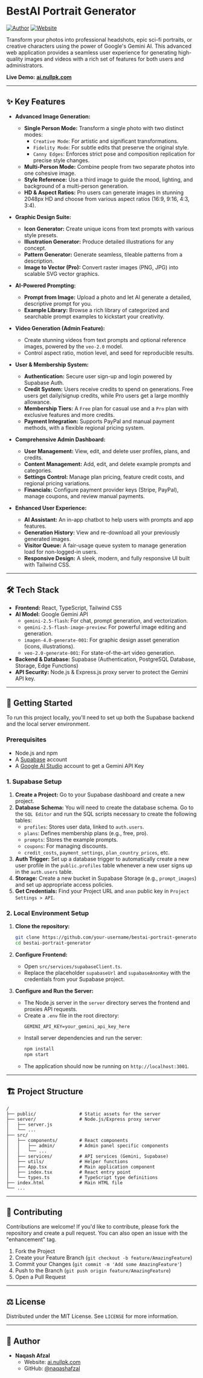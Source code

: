 

# BestAI Portrait Generator

[![Author](https://img.shields.io/badge/Author-Naqash%20Afzal-blue.svg)](https://github.com/naqashafzal)
[![Website](https://img.shields.io/badge/Website-ai.nullpk.com-brightgreen.svg)](https://ai.nullpk.com)

Transform your photos into professional headshots, epic sci-fi portraits, or creative characters using the power of Google's Gemini AI. This advanced web application provides a seamless user experience for generating high-quality images and videos with a rich set of features for both users and administrators.

**Live Demo:** [**ai.nullpk.com**](https://ai.nullpk.com)

 <!-- Replace with an actual screenshot -->

---

## ✨ Key Features

- **Advanced Image Generation:**
  - **Single Person Mode:** Transform a single photo with two distinct modes:
    - `Creative Mode`: For artistic and significant transformations.
    - `Fidelity Mode`: For subtle edits that preserve the original style.
    - `Canny Edges`: Enforces strict pose and composition replication for precise style changes.
  - **Multi-Person Mode:** Combine people from two separate photos into one cohesive image.
  - **Style Reference:** Use a third image to guide the mood, lighting, and background of a multi-person generation.
  - **HD & Aspect Ratios:** Pro users can generate images in stunning 2048px HD and choose from various aspect ratios (16:9, 9:16, 4:3, 3:4).

- **Graphic Design Suite:**
  - **Icon Generator:** Create unique icons from text prompts with various style presets.
  - **Illustration Generator:** Produce detailed illustrations for any concept.
  - **Pattern Generator:** Generate seamless, tileable patterns from a description.
  - **Image to Vector (Pro):** Convert raster images (PNG, JPG) into scalable SVG vector graphics.

- **AI-Powered Prompting:**
  - **Prompt from Image:** Upload a photo and let AI generate a detailed, descriptive prompt for you.
  - **Example Library:** Browse a rich library of categorized and searchable prompt examples to kickstart your creativity.

- **Video Generation (Admin Feature):**
  - Create stunning videos from text prompts and optional reference images, powered by the `veo-2.0` model.
  - Control aspect ratio, motion level, and seed for reproducible results.

- **User & Membership System:**
  - **Authentication:** Secure user sign-up and login powered by Supabase Auth.
  - **Credit System:** Users receive credits to spend on generations. Free users get daily/signup credits, while Pro users get a large monthly allowance.
  - **Membership Tiers:** A `Free` plan for casual use and a `Pro` plan with exclusive features and more credits.
  - **Payment Integration:** Supports PayPal and manual payment methods, with a flexible regional pricing system.

- **Comprehensive Admin Dashboard:**
  - **User Management:** View, edit, and delete user profiles, plans, and credits.
  - **Content Management:** Add, edit, and delete example prompts and categories.
  - **Settings Control:** Manage plan pricing, feature credit costs, and regional pricing variations.
  - **Financials:** Configure payment provider keys (Stripe, PayPal), manage coupons, and review manual payments.

- **Enhanced User Experience:**
  - **AI Assistant:** An in-app chatbot to help users with prompts and app features.
  - **Generation History:** View and re-download all your previously generated images.
  - **Visitor Queue:** A fair-usage queue system to manage generation load for non-logged-in users.
  - **Responsive Design:** A sleek, modern, and fully responsive UI built with Tailwind CSS.

---

## 🛠️ Tech Stack

- **Frontend:** React, TypeScript, Tailwind CSS
- **AI Model:** Google Gemini API
  - `gemini-2.5-flash`: For chat, prompt generation, and vectorization.
  - `gemini-2.5-flash-image-preview`: For powerful image editing and generation.
  - `imagen-4.0-generate-001`: For graphic design asset generation (icons, illustrations).
  - `veo-2.0-generate-001`: For state-of-the-art video generation.
- **Backend & Database:** Supabase (Authentication, PostgreSQL Database, Storage, Edge Functions)
- **API Security:** Node.js & Express.js proxy server to protect the Gemini API key.

---

## 🚀 Getting Started

To run this project locally, you'll need to set up both the Supabase backend and the local server environment.

### Prerequisites

- Node.js and npm
- A [Supabase](https://supabase.com/) account
- A [Google AI Studio](https://aistudio.google.com/) account to get a Gemini API Key

### 1. Supabase Setup

1.  **Create a Project:** Go to your Supabase dashboard and create a new project.
2.  **Database Schema:** You will need to create the database schema. Go to the `SQL Editor` and run the SQL scripts necessary to create the following tables:
    - `profiles`: Stores user data, linked to `auth.users`.
    - `plans`: Defines membership plans (e.g., free, pro).
    - `prompts`: Stores the example prompts.
    - `coupons`: For managing discounts.
    - `credit_costs`, `payment_settings`, `plan_country_prices`, etc.
3.  **Auth Trigger:** Set up a database trigger to automatically create a new user profile in the `public.profiles` table whenever a new user signs up in the `auth.users` table.
4.  **Storage:** Create a new bucket in Supabase Storage (e.g., `prompt_images`) and set up appropriate access policies.
5.  **Get Credentials:** Find your Project URL and `anon` public key in `Project Settings > API`.

### 2. Local Environment Setup

1.  **Clone the repository:**
    ```bash
    git clone https://github.com/your-username/bestai-portrait-generator.git
    cd bestai-portrait-generator
    ```

2.  **Configure Frontend:**
    - Open `src/services/supabaseClient.ts`.
    - Replace the placeholder `supabaseUrl` and `supabaseAnonKey` with the credentials from your Supabase project.

3.  **Configure and Run the Server:**
    - The Node.js server in the `server` directory serves the frontend and proxies API requests.
    - Create a `.env` file in the root directory:
      ```
      GEMINI_API_KEY=your_gemini_api_key_here
      ```
    - Install server dependencies and run the server:
      ```bash
      npm install
      npm start
      ```
    - The application should now be running on `http://localhost:3001`.

---

## 🏗️ Project Structure

```
/
├── public/                # Static assets for the server
├── server/                # Node.js/Express proxy server
│   ├── server.js
│   └── ...
├── src/
│   ├── components/        # React components
│   │   ├── admin/         # Admin panel specific components
│   │   └── ...
│   ├── services/          # API services (Gemini, Supabase)
│   ├── utils/             # Helper functions
│   ├── App.tsx            # Main application component
│   ├── index.tsx          # React entry point
│   └── types.ts           # TypeScript type definitions
├── index.html             # Main HTML file
└── ...
```

---

## 🤝 Contributing

Contributions are welcome! If you'd like to contribute, please fork the repository and create a pull request. You can also open an issue with the "enhancement" tag.

1.  Fork the Project
2.  Create your Feature Branch (`git checkout -b feature/AmazingFeature`)
3.  Commit your Changes (`git commit -m 'Add some AmazingFeature'`)
4.  Push to the Branch (`git push origin feature/AmazingFeature`)
5.  Open a Pull Request

---

## ⚖️ License

Distributed under the MIT License. See `LICENSE` for more information.

---

## 👤 Author

-   **Naqash Afzal**
    -   Website: [ai.nullpk.com](https://ai.nullpk.com)
    -   GitHub: [@naqashafzal](https://github.com/naqashafzal)
